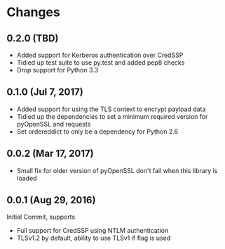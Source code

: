 # Changes

## 0.2.0 (TBD)

* Added support for Kerberos authentication over CredSSP
* Tidied up test suite to use py.test and added pep8 checks
* Drop support for Python 3.3

## 0.1.0 (Jul 7, 2017)

* Added support for using the TLS context to encrypt payload data
* Tidied up the dependencies to set a minimum required version for pyOpenSSL and requests
* Set ordereddict to only be a dependency for Python 2.6

## 0.0.2 (Mar 17, 2017)

* Small fix for older version of pyOpenSSL don't fail when this library is loaded


## 0.0.1 (Aug 29, 2016)

Initial Commit, supports

* Full support for CredSSP using NTLM authentication
* TLSv1.2 by default, ability to use TLSv1 if flag is used
